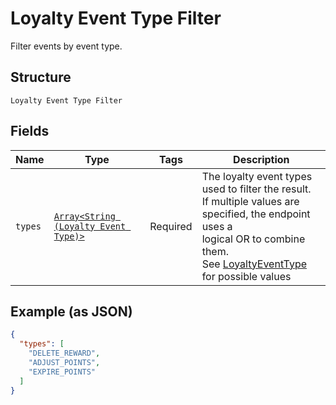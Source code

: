 
# Loyalty Event Type Filter

Filter events by event type.

## Structure

`Loyalty Event Type Filter`

## Fields

| Name | Type | Tags | Description |
|  --- | --- | --- | --- |
| `types` | [`Array<String (Loyalty Event Type)>`](../../doc/models/loyalty-event-type.md) | Required | The loyalty event types used to filter the result.<br>If multiple values are specified, the endpoint uses a<br>logical OR to combine them.<br>See [LoyaltyEventType](../../#type-loyaltyeventtype) for possible values |

## Example (as JSON)

```json
{
  "types": [
    "DELETE_REWARD",
    "ADJUST_POINTS",
    "EXPIRE_POINTS"
  ]
}
```

